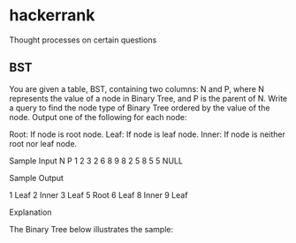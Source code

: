 # hackerrank
Thought processes on certain questions

## BST
You are given a table, BST, containing two columns: N and P, where N represents the value of a node in Binary Tree, and P is the parent of N.
Write a query to find the node type of Binary Tree ordered by the value of the node. Output one of the following for each node:

Root: If node is root node.
Leaf: If node is leaf node.
Inner: If node is neither root nor leaf node.

Sample Input
N P
1 2
3 2
6 8
9 8
2 5
8 5
5 NULL

Sample Output

1 Leaf
2 Inner
3 Leaf
5 Root
6 Leaf
8 Inner
9 Leaf

Explanation

The Binary Tree below illustrates the sample:

